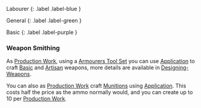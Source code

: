 Labourer
{: .label .label-blue }

General
{: .label .label-green }

Basic
{: .label .label-purple }

### Weapon Smithing

As [Production Work](Activities#Production%20Work), using a [Armourers Tool Set](Game/Example-Gear#Armourers%20Tool%20Set) you can use [Application](Core/Intelligence#Application) to craft [Basic](Designing-Weapons#Basic) and [Artisan](Designing-Weapons#Artisan) weapons, more details are available in [Designing-Weapons](Designing-Weapons).

You can also as [Production Work](Activities#Production%20Work) craft [Munitions](Core/Comestibles#Munitions) using [Application](Core/Intelligence#Application). This costs half the price as the ammo normally would, and you can create up to 10 per [Production Work](Activities#Production%20Work).
